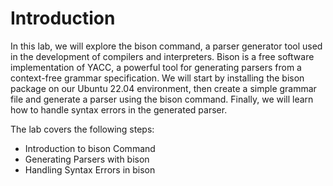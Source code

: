 # Introduction

In this lab, we will explore the bison command, a parser generator tool used in the development of compilers and interpreters. Bison is a free software implementation of YACC, a powerful tool for generating parsers from a context-free grammar specification. We will start by installing the bison package on our Ubuntu 22.04 environment, then create a simple grammar file and generate a parser using the bison command. Finally, we will learn how to handle syntax errors in the generated parser.

The lab covers the following steps:

- Introduction to bison Command
- Generating Parsers with bison
- Handling Syntax Errors in bison
